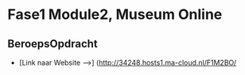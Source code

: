 # Fase1 Module2, Museum Online
## BeroepsOpdracht

-   [Link naar Website -->]     (http://34248.hosts1.ma-cloud.nl/F1M2BO/